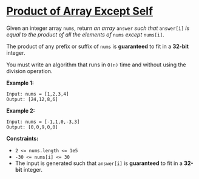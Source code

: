 [Product of Array Except Self](https://leetcode.com/problems/product-of-array-except-self)
===
Given an integer array `nums`, return *an array* `answer` *such that* `answer[i]` *is equal to the product of all the
elements of* `nums` *except* `nums[i]`.

The product of any prefix or suffix of `nums` is **guaranteed** to fit in a **32-bit** integer.

You must write an algorithm that runs in `O(n)` time and without using the division operation.

**Example 1:**

```text
Input: nums = [1,2,3,4]
Output: [24,12,8,6]
```

**Example 2:**

```text
Input: nums = [-1,1,0,-3,3]
Output: [0,0,9,0,0]
```

**Constraints:**

- `2 <= nums.length <= 1e5`
- `-30 <= nums[i] <= 30`
- The input is generated such that `answer[i]` is **guaranteed** to fit in a **32-bit** integer.
